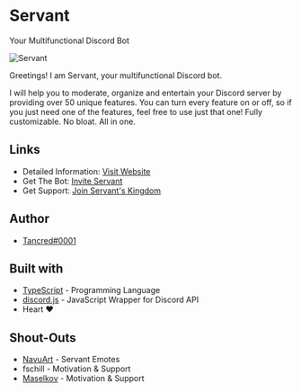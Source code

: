 # Servant

Your Multifunctional Discord Bot

![Servant](https://i.imgur.com/MDRt4fA.png)

Greetings! I am Servant, your multifunctional Discord bot.

I will help you to moderate, organize and entertain your Discord server by providing over 50 unique features.
You can turn every feature on or off, so if you just need one of the features, feel free to use just that one!
Fully customizable. No bloat. All in one.

## Links

- Detailed Information: [Visit Website](https://servant.gg/)
- Get The Bot: [Invite Servant](https://invite.servant.gg)
- Get Support: [Join Servant's Kingdom](https://support.servant.gg)

## Author

- [Tancred#0001](https://github.com/Tancred423)

## Built with

- [TypeScript](https://www.typescriptlang.org/) - Programming Language
- [discord.js](https://discord.js.org/) - JavaScript Wrapper for Discord API
- Heart ❤

## Shout-Outs

- [NavuArt](https://twitter.com/navuzu) - Servant Emotes
- fschill - Motivation & Support
- [Maselkov](https://github.com/Maselkov) - Motivation & Support
